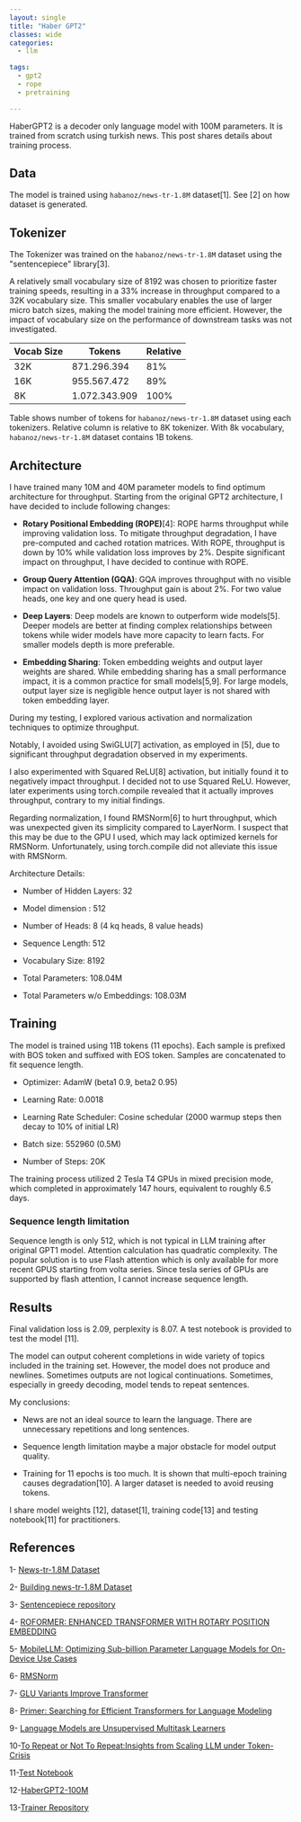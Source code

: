 ```yaml
---
layout: single
title: "Haber GPT2"
classes: wide
categories:
  - llm

tags:
  - gpt2
  - rope
  - pretraining

---
```


HaberGPT2 is a decoder only language model with 100M parameters. It is trained from scratch using turkish news. This post shares details about training process.

## Data

The model is trained using `habanoz/news-tr-1.8M` dataset[1]. See [2] on how dataset is generated.

## Tokenizer

The Tokenizer was trained on the `habanoz/news-tr-1.8M` dataset using the "sentencepiece" library[3]. 

A relatively small vocabulary size of 8192 was chosen to prioritize faster training speeds, resulting in a 33% increase in throughput compared to a 32K vocabulary size. This smaller vocabulary enables the use of larger micro batch sizes, making the model training more efficient. However, the impact of vocabulary size on the performance of downstream tasks was not investigated.

| Vocab Size | Tokens        | Relative |
|------------|---------------|----------|
| 32K        | 871.296.394   | 81%      |
| 16K        | 955.567.472   | 89%      |
| 8K         | 1.072.343.909 | 100%     |

Table shows number of tokens for `habanoz/news-tr-1.8M` dataset using each tokenizers. Relative column is relative to 8K tokenizer. With 8k vocabulary, `habanoz/news-tr-1.8M` dataset contains 1B tokens. 

## Architecture

I have trained many 10M and 40M parameter models to find optimum architecture for throughput. Starting from the original GPT2 architecture, I have decided to include following changes:

- **Rotary Positional Embedding (ROPE)**[4]: ROPE harms throughput while improving validation loss. To mitigate throughput degradation, I have pre-computed and cached rotation matrices. With ROPE, throughput is down by 10% while validation loss improves by 2%. Despite significant impact on throughput, I have decided to continue with ROPE.

- **Group Query Attention (GQA)**: GQA improves throughput with no visible impact on validation loss. Throughput gain is about 2%. For two value heads, one key and one query head is used.

- **Deep Layers**: Deep models are known to outperform wide models[5]. Deeper models are better at finding complex relationships between tokens while wider models have more capacity to learn facts. For smaller models depth is more preferable.  

- **Embedding Sharing**: Token embedding weights and output layer weights are shared. While embedding sharing has a small performance impact, it is a common practice for small models[5,9]. For large models, output layer size is negligible hence output layer is not shared with token embedding layer.


During my testing, I explored various activation and normalization techniques to optimize throughput. 

Notably, I avoided using SwiGLU[7] activation, as employed in [5], due to significant throughput degradation observed in my experiments.

I also experimented with Squared ReLU[8] activation, but initially found it to negatively impact throughput. I decided not to use Squared ReLU. However, later experiments using torch.compile revealed that it actually improves throughput, contrary to my initial findings.

Regarding normalization, I found RMSNorm[6] to hurt throughput, which was unexpected given its simplicity compared to LayerNorm. I suspect that this may be due to the GPU I used, which may lack optimized kernels for RMSNorm. Unfortunately, using torch.compile did not alleviate this issue with RMSNorm.

Architecture Details:

- Number of Hidden Layers: 32

- Model dimension : 512

- Number of Heads: 8 (4 kq heads, 8 value heads)

- Sequence Length: 512

- Vocabulary Size: 8192

- Total Parameters: 108.04M

- Total Parameters w/o Embeddings: 108.03M


## Training

The model is trained using 11B tokens (11 epochs). Each sample is prefixed with BOS token and suffixed with EOS token. Samples are concatenated to fit sequence length. 

- Optimizer: AdamW (beta1 0.9, beta2 0.95)

- Learning Rate: 0.0018

- Learning Rate Scheduler: Cosine schedular (2000 warmup steps then decay to 10% of initial LR)

- Batch size: 552960 (0.5M)

- Number of Steps: 20K


The training process utilized 2 Tesla T4 GPUs in mixed precision mode, which completed in approximately 147 hours, equivalent to roughly 6.5 days.

### Sequence length limitation

Sequence length is only 512, which is not typical in LLM training after original GPT1 model. Attention calculation has quadratic complexity. The popular solution is to use Flash attention which is only available for more recent GPUS starting from volta series. Since tesla series of GPUs are supported by flash attention, I cannot increase sequence length.

## Results

Final validation loss is 2.09, perplexity is 8.07. A test notebook is provided to test the model [11].

The model can output coherent completions in wide variety of topics included in the training set. However, the model does not produce and newlines. Sometimes outputs are not logical continuations. Sometimes, especially in greedy decoding, model tends to repeat sentences. 

My conclusions:

- News are not an ideal source to learn the language. There are unnecessary repetitions and long sentences. 

- Sequence length limitation maybe a major obstacle for model output quality.

- Training for 11 epochs is too much. It is shown that multi-epoch training causes degradation[10]. A larger dataset is needed to avoid reusing tokens. 

I share model weights [12], dataset[1], training code[13] and testing notebook[11] for practitioners.

## References

1- [News-tr-1.8M Dataset](https://huggingface.co/datasets/habanoz/news-tr-1.8M)

2- [Building news-tr-1.8M Dataset]({{site.baseurl}}/workshop/collecting-1_8_M_news_documents/)

3- [Sentencepiece repository](https://github.com/google/sentencepiece)

4- [ROFORMER: ENHANCED TRANSFORMER WITH ROTARY POSITION EMBEDDING](https://arxiv.org/pdf/2104.09864)

5- [MobileLLM: Optimizing Sub-billion Parameter Language Models for On-Device Use Cases](https://arxiv.org/pdf/2402.14905)

6- [RMSNorm](https://arxiv.org/pdf/1910.07467)

7- [GLU Variants Improve Transformer](https://arxiv.org/abs/2002.05202)

8- [Primer: Searching for Efficient Transformers for Language Modeling](https://arxiv.org/pdf/2109.08668)

9- [Language Models are Unsupervised Multitask Learners](https://cdn.openai.com/better-language-models/language_models_are_unsupervised_multitask_learners.pdf)

10-[To Repeat or Not To Repeat:Insights from Scaling LLM under Token-Crisis](https://arxiv.org/pdf/2305.13230)

11-[Test Notebook](https://github.com/habanoz/nb_gpu_trainer/blob/main/evaluate_model_100m.ipynb)

12-[HaberGPT2-100M](https://huggingface.co/habanoz/haber-gpt-2.1-100M-8k-v1.08)

13-[Trainer Repository](https://github.com/habanoz/nb_gpu_trainer)